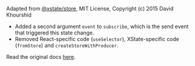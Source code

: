Adapted from [@xstate/store](https://github.com/statelyai/xstate/tree/main/packages/xstate-store), MIT License, Copyright (c) 2015 David Khourshid

- Added a second argument `event` to `subscribe`, which is the send event that triggered this state change.
- Removed React-specific code (`useSelector`), XState-specific code (`fromStore`) and `createStoreWithProducer`.

Read the original docs [here](https://stately.ai/docs/xstate-store).
